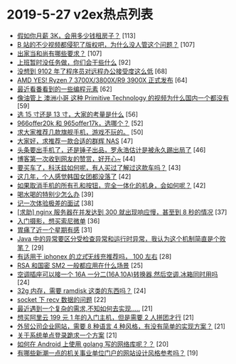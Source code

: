 # 2019-5-27 v2ex热点列表

+ [假如你月薪 3K，会用多少钱租房子？](https://www.v2ex.com/t/567970#reply113) [113]
+ [B 站的不少视频都侵犯了版权吧，为什么没人管这个问题？](https://www.v2ex.com/t/567917#reply107) [107]
+ [出家当和尚有哪些要求？](https://www.v2ex.com/t/567949#reply107) [107]
+ [上班暂时没任务做，你们会干些什么](https://www.v2ex.com/t/567930#reply92) [92]
+ [没想到 9102 年了程序员对远程办公接受度这么低](https://www.v2ex.com/t/568093#reply68) [68]
+ [AMD YES! Ryzen 7 3700X/3800X/R9 3900X 正式发布](https://www.v2ex.com/t/567988#reply64) [64]
+ [最近看番看到的一些编程元素](https://www.v2ex.com/t/567964#reply62) [62]
+ [像油管上 澳洲小哥 这种 Primitive Technology 的视频为什么国内一个都没有](https://www.v2ex.com/t/567929#reply59) [59]
+ [选 15 寸还是 13 寸，大家的考量是什么](https://www.v2ex.com/t/568031#reply56) [56]
+ [966offer20k 和 965offer17k，选哪个？](https://www.v2ex.com/t/568047#reply52) [52]
+ [求大家推荐几款旗舰手机，游戏不玩的。](https://www.v2ex.com/t/567979#reply50) [50]
+ [大家好，求推荐一款合适的群辉 NAS](https://www.v2ex.com/t/567914#reply47) [47]
+ [头条要出手机了，还是锤子出品，罗永浩估计是被永久踢出局了](https://www.v2ex.com/t/567983#reply46) [46]
+ [博客第一次收到网友的赞赏，好开心~](https://www.v2ex.com/t/567934#reply44) [44]
+ [要买车了，科沃兹如何呢，有人买过了解过这款车吗？](https://www.v2ex.com/t/567896#reply43) [43]
+ [这几年，个人感觉韩国女团都没落了](https://www.v2ex.com/t/567899#reply42) [42]
+ [如果取消手机的所有孔和按钮，完全一体化的机身，会如何呢？](https://www.v2ex.com/t/567965#reply42) [42]
+ [喝水喝的特别少怎么办](https://www.v2ex.com/t/568059#reply39) [39]
+ [记一次体验极差的面试](https://www.v2ex.com/t/568017#reply38) [38]
+ [[求助] nginx 服务器在并发达到 300 就出现响应慢，甚至到 8 秒的情况](https://www.v2ex.com/t/568073#reply37) [37]
+ [入门摄影，想买索尼微单](https://www.v2ex.com/t/568042#reply36) [36]
+ [胃痛了近一个星期有感](https://www.v2ex.com/t/567913#reply31) [31]
+ [Java 中的异常要区分受检查异常和运行时异常，我认为这个机制简直是个败笔？](https://www.v2ex.com/t/567960#reply29) [29]
+ [有适用于 iphonex 的*立式*无线充推荐吗， 100 左右](https://www.v2ex.com/t/568034#reply28) [28]
+ [RSA 和国密 SM2 一般都应用在什么场景](https://www.v2ex.com/t/567915#reply25) [25]
+ [空调插座可以接一个 16A 一分二(16A,10A)转换器,然后空调,冰箱同时用吗](https://www.v2ex.com/t/568082#reply24) [24]
+ [32g 内存，需要 ramdisk 这类的东西吗？](https://www.v2ex.com/t/568010#reply24) [24]
+ [socket 下 recv 数据的问题](https://www.v2ex.com/t/567901#reply22) [22]
+ [最近遇到一个复杂的需求,不知如何去实现.....](https://www.v2ex.com/t/567905#reply21) [21]
+ [想买阿里云 199 元 1 年的入门主机，但是需要 2 人拼团才行](https://www.v2ex.com/t/568024#reply21) [21]
+ [外贸公司企业网站，需要 8 种语言 4 种风格，有没有简单的实现方案？](https://www.v2ex.com/t/568044#reply21) [21]
+ [关于系统单点登录跪求一个方案](https://www.v2ex.com/t/568058#reply21) [21]
+ [如何在 Android 上使用 golang 写的网络库呢？？](https://www.v2ex.com/t/568107#reply20) [20]
+ [有哪些新潮一点的机关事业单位门户的网站设计风格参考吗？](https://www.v2ex.com/t/568103#reply19) [19]
